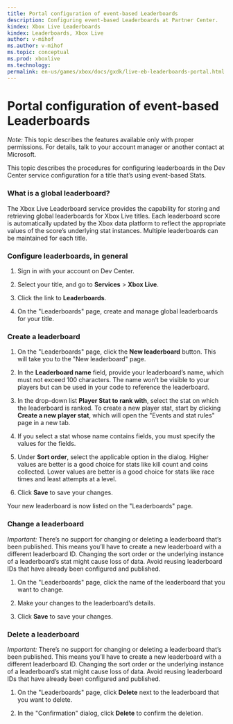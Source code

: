 ```yaml
---
title: Portal configuration of event-based Leaderboards
description: Configuring event-based Leaderboards at Partner Center.
kindex: Xbox Live Leaderboards
kindex: Leaderboards, Xbox Live
author: v-mihof
ms.author: v-mihof
ms.topic: conceptual
ms.prod: xboxlive
ms.technology: 
permalink: en-us/games/xbox/docs/gxdk/live-eb-leaderboards-portal.html
---
```


# Portal configuration of event-based Leaderboards

<!-- 
from "Xbox One XDK" TOC: "Configure leaderboards in Windows Dev Center"
https://developer.microsoft.com/en-us/games/xbox/docs/xdk/windows-configure-leaderboards-2013
 -->

*Note:* This topic describes the features available only with proper permissions. For details, talk to your account manager or another contact at Microsoft.

This topic describes the procedures for configuring leaderboards in the Dev Center service configuration for a title that’s using event-based Stats.

<!-- 
= lb overview article:
For info on leaderboards that use data platform 2013, see Leaderboards. https://developer.microsoft.com/en-us/games/xbox/docs/xdk/leaderboards-2013 
-->

<!-- 
For an intro to the Xbox Live service configuration, see Xbox Live service configuration. https://docs.microsoft.com/en-us/windows/uwp/xbox-live/xbox-live-service-configuration 
-->


### What is a global leaderboard?

The Xbox Live Leaderboard service provides the capability for storing and retrieving global leaderboards for Xbox Live titles. Each leaderboard score is automatically updated by the Xbox data platform to reflect the appropriate values of the score’s underlying stat instances. Multiple leaderboards can be maintained for each title.


### Configure leaderboards, in general

1. Sign in with your account on Dev Center.

2. Select your title, and go to **Services** > **Xbox Live**.

3. Click the link to **Leaderboards**.

4. On the "Leaderboards" page, create and manage global leaderboards for your title.


### Create a leaderboard

1. On the "Leaderboards" page, click the **New leaderboard** button. This will take you to the "New leaderboard" page.

2. In the **Leaderboard name** field, provide your leaderboard’s name, which must not exceed 100 characters. The name won’t be visible to your players but can be used in your code to reference the leaderboard.

3. In the drop-down list **Player Stat to rank with**, select the stat on which the leaderboard is ranked. To create a new player stat, start by clicking **Create a new player stat**, which will open the "Events and stat rules" page in a new tab.

4. If you select a stat whose name contains fields, you must specify the values for the fields.

5. Under **Sort order**, select the applicable option in the dialog. Higher values are better is a good choice for stats like kill count and coins collected. Lower values are better is a good choice for stats like race times and least attempts at a level.

6. Click **Save** to save your changes.

Your new leaderboard is now listed on the "Leaderboards" page.


### Change a leaderboard

*Important:* There’s no support for changing or deleting a leaderboard that’s been published. This means you’ll have to create a new leaderboard with a different leaderboard ID. Changing the sort order or the underlying instance of a leaderboard’s stat might cause loss of data. Avoid reusing leaderboard IDs that have already been configured and published.

1. On the "Leaderboards" page, click the name of the leaderboard that you want to change.

2. Make your changes to the leaderboard’s details.

3. Click **Save** to save your changes.


### Delete a leaderboard

*Important:* There’s no support for changing or deleting a leaderboard that’s been published. This means you’ll have to create a new leaderboard with a different leaderboard ID. Changing the sort order or the underlying instance of a leaderboard’s stat might cause loss of data. Avoid reusing leaderboard IDs that have already been configured and published.

1. On the "Leaderboards" page, click **Delete** next to the leaderboard that you want to delete.

2. In the "Confirmation" dialog, click **Delete** to confirm the deletion.
